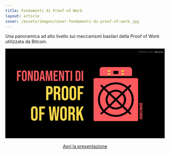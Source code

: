 ```yaml
---
title: Fondamenti di Proof-of-Work
layout: article
cover: /assets/images/cover-fondamenti-di-proof-of-work.jpg
---
```


Una panoramica ad alto livello sui meccanismi basilari della Proof of Work utilizzata da Bitcoin.

<!--more-->

![TeXt Theme](https://raw.githubusercontent.com/loop-btc/loop-btc.github.io/master/assets/images/cover-fondamenti-di-proof-of-work.jpg)


<p style="text-align: center;"><a class="button button--warning button--rounded button--lg" href="/assets/risorse/Fondamenti di Proof of Work_by Anil - ITA by loop_btc.pdf"><i class="fas fa-file-pdf"></i> Apri la presentazione</a></p>
